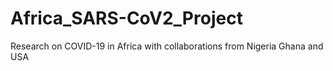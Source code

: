 # Africa_SARS-CoV2_Project
Research on COVID-19 in Africa with collaborations from Nigeria Ghana and USA
